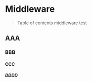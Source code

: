 # Middleware

> Table of contents middleware test

## AAA

<!-- toc -->


### BBB


#### CCC


##### DDDD
